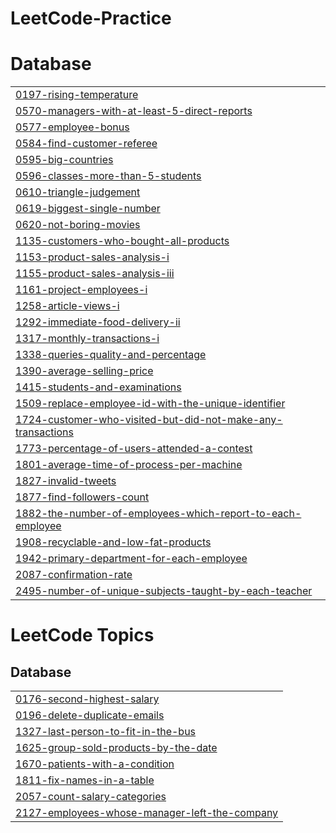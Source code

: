 # LeetCode-Practice


# Database
|  |
| ------- |
| [0197-rising-temperature](https://github.com/delta1circuit/LeetCode-Practice/tree/master/0197-rising-temperature) |
| [0570-managers-with-at-least-5-direct-reports](https://github.com/delta1circuit/LeetCode-Practice/tree/master/0570-managers-with-at-least-5-direct-reports) |
| [0577-employee-bonus](https://github.com/delta1circuit/LeetCode-Practice/tree/master/0577-employee-bonus) |
| [0584-find-customer-referee](https://github.com/delta1circuit/LeetCode-Practice/tree/master/0584-find-customer-referee) |
| [0595-big-countries](https://github.com/delta1circuit/LeetCode-Practice/tree/master/0595-big-countries) |
| [0596-classes-more-than-5-students](https://github.com/delta1circuit/LeetCode-Practice/tree/master/0596-classes-more-than-5-students) |
| [0610-triangle-judgement](https://github.com/delta1circuit/LeetCode-Practice/tree/master/0610-triangle-judgement) |
| [0619-biggest-single-number](https://github.com/delta1circuit/LeetCode-Practice/tree/master/0619-biggest-single-number) |
| [0620-not-boring-movies](https://github.com/delta1circuit/LeetCode-Practice/tree/master/0620-not-boring-movies) |
| [1135-customers-who-bought-all-products](https://github.com/delta1circuit/LeetCode-Practice/tree/master/1135-customers-who-bought-all-products) |
| [1153-product-sales-analysis-i](https://github.com/delta1circuit/LeetCode-Practice/tree/master/1153-product-sales-analysis-i) |
| [1155-product-sales-analysis-iii](https://github.com/delta1circuit/LeetCode-Practice/tree/master/1155-product-sales-analysis-iii) |
| [1161-project-employees-i](https://github.com/delta1circuit/LeetCode-Practice/tree/master/1161-project-employees-i) |
| [1258-article-views-i](https://github.com/delta1circuit/LeetCode-Practice/tree/master/1258-article-views-i) |
| [1292-immediate-food-delivery-ii](https://github.com/delta1circuit/LeetCode-Practice/tree/master/1292-immediate-food-delivery-ii) |
| [1317-monthly-transactions-i](https://github.com/delta1circuit/LeetCode-Practice/tree/master/1317-monthly-transactions-i) |
| [1338-queries-quality-and-percentage](https://github.com/delta1circuit/LeetCode-Practice/tree/master/1338-queries-quality-and-percentage) |
| [1390-average-selling-price](https://github.com/delta1circuit/LeetCode-Practice/tree/master/1390-average-selling-price) |
| [1415-students-and-examinations](https://github.com/delta1circuit/LeetCode-Practice/tree/master/1415-students-and-examinations) |
| [1509-replace-employee-id-with-the-unique-identifier](https://github.com/delta1circuit/LeetCode-Practice/tree/master/1509-replace-employee-id-with-the-unique-identifier) |
| [1724-customer-who-visited-but-did-not-make-any-transactions](https://github.com/delta1circuit/LeetCode-Practice/tree/master/1724-customer-who-visited-but-did-not-make-any-transactions) |
| [1773-percentage-of-users-attended-a-contest](https://github.com/delta1circuit/LeetCode-Practice/tree/master/1773-percentage-of-users-attended-a-contest) |
| [1801-average-time-of-process-per-machine](https://github.com/delta1circuit/LeetCode-Practice/tree/master/1801-average-time-of-process-per-machine) |
| [1827-invalid-tweets](https://github.com/delta1circuit/LeetCode-Practice/tree/master/1827-invalid-tweets) |
| [1877-find-followers-count](https://github.com/delta1circuit/LeetCode-Practice/tree/master/1877-find-followers-count) |
| [1882-the-number-of-employees-which-report-to-each-employee](https://github.com/delta1circuit/LeetCode-Practice/tree/master/1882-the-number-of-employees-which-report-to-each-employee) |
| [1908-recyclable-and-low-fat-products](https://github.com/delta1circuit/LeetCode-Practice/tree/master/1908-recyclable-and-low-fat-products) |
| [1942-primary-department-for-each-employee](https://github.com/delta1circuit/LeetCode-Practice/tree/master/1942-primary-department-for-each-employee) |
| [2087-confirmation-rate](https://github.com/delta1circuit/LeetCode-Practice/tree/master/2087-confirmation-rate) |
| [2495-number-of-unique-subjects-taught-by-each-teacher](https://github.com/delta1circuit/LeetCode-Practice/tree/master/2495-number-of-unique-subjects-taught-by-each-teacher) |
<!---LeetCode Topics Start-->
# LeetCode Topics
## Database
|  |
| ------- |
| [0176-second-highest-salary](https://github.com/delta1circuit/LeetCode-Practice/tree/master/0176-second-highest-salary) |
| [0196-delete-duplicate-emails](https://github.com/delta1circuit/LeetCode-Practice/tree/master/0196-delete-duplicate-emails) |
| [1327-last-person-to-fit-in-the-bus](https://github.com/delta1circuit/LeetCode-Practice/tree/master/1327-last-person-to-fit-in-the-bus) |
| [1625-group-sold-products-by-the-date](https://github.com/delta1circuit/LeetCode-Practice/tree/master/1625-group-sold-products-by-the-date) |
| [1670-patients-with-a-condition](https://github.com/delta1circuit/LeetCode-Practice/tree/master/1670-patients-with-a-condition) |
| [1811-fix-names-in-a-table](https://github.com/delta1circuit/LeetCode-Practice/tree/master/1811-fix-names-in-a-table) |
| [2057-count-salary-categories](https://github.com/delta1circuit/LeetCode-Practice/tree/master/2057-count-salary-categories) |
| [2127-employees-whose-manager-left-the-company](https://github.com/delta1circuit/LeetCode-Practice/tree/master/2127-employees-whose-manager-left-the-company) |
<!---LeetCode Topics End-->